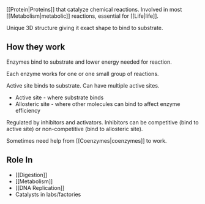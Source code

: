 [[Protein|Proteins]] that catalyze chemical reactions.
Involved in most [[Metabolism|metabolic]] reactions, essential for [[Life|life]].

Unique 3D structure giving it exact shape to bind to substrate.

## How they work
Enzymes bind to substrate and lower energy needed for reaction.

Each enzyme works for one or one small group of reactions.

Active site binds to substrate.
Can have multiple active sites.

- Active site - where substrate binds
- Allosteric site - where other molecules can bind to affect enzyme efficiency

Regulated by inhibitors and activators.
Inhibitors can be competitive (bind to active site) or non-competitive (bind to allosteric site).

Sometimes need help from [[Coenzymes|coenzymes]] to work.

## Role In
- [[Digestion]]
- [[Metabolism]]
- [[DNA Replication]]
- Catalysts in labs/factories
